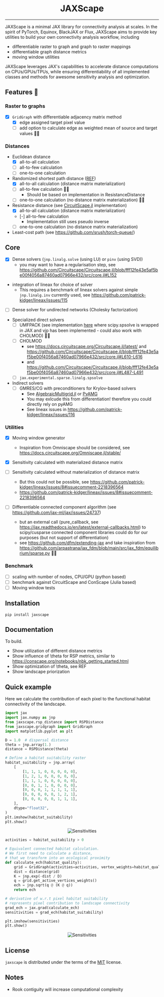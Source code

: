 <h1 align='center'>JAXScape</h1>

-----

<!-- [![PyPI - Version](https://img.shields.io/pypi/v/jaxscape.svg)](https://pypi.org/project/jaxscape)
[![PyPI - Python Version](https://img.shields.io/pypi/pyversions/jaxscape.svg)](https://pypi.org/project/jaxscape) -->

JAXScape is a minimal JAX library for connectivity analysis at scales. In the spirit of PyTorch, Equinox, BlackJAX or Flux, JAXScape aims to provide key utilities to build your own connectivity analysis workflow, including

- differentiable raster to graph and graph to raster mappings
- differentiable graph distance metrics
- moving window utilities

JAXScape leverages JAX's capabilities to accelerate distance computations on CPUs/GPUs/TPUs, while ensuring differentiability of all implemented classes and methods for awesome sensitivity analysis and optimization.


## Features 🚀
### Raster to graphs
- [x] `GridGraph` with differentiable adjacency matrix method
  - [x] edge assigned target pixel value
  - [ ] add option to calculate edge as weighted mean of source and target values 🏃‍♀️

### Distances
- Euclidean distance
  - [x] all-to-all calculation
  - [ ] all-to-few calculation
  - [ ] one-to-one calculation
- Randomized shortest path distance ([REF](https://arxiv.org/pdf/1212.1666))
  - [x] all-to-all calculation (distance matrix materialization)
  - [ ] all-to-few calculation 🏃‍♀️
    - Should be based on implementation in ResistanceDistance
  <!-- - see [ConScape](https://conscape.org/notebooks/nbk_landmarks.html) landmarks and
  - CircuitScape focal nodes https://docs.circuitscape.org/Circuitscape.jl/latest/usage/ -->
  - [ ] one-to-one calculation (no distance matrix materialization) 🏃‍♀️
- Resistance distance (see [CircuitScape.jl](https://github.com/Circuitscape/Circuitscape.jl/blob/master/src/core.jl) implementation)
  - [x] all-to-all calculation (distance matrix materialization)
  - [-] all-to-few calculation
    - Implementation still uses pseudo inverse
  - [ ] one-to-one calculation (no distance matrix materialization)
- Least-cost path (see https://github.com/srush/torch-queue/)

## Core
  - [x] Dense solvers (`jnp.linalg.solve` (using LU) or `pinv` (using SVD))
    - you may want to have a regularisation step, see https://github.com/Circuitscape/Circuitscape.jl/blob/fff12fe43e5af5be00f4056a87460ad07966e432/src/core.jl#L152
  - integration of lineax for choice of solver
    - This requires a benchmark of lineax solvers against simple `jnp.linalg.inv` currently used, see https://github.com/patrick-kidger/lineax/issues/115
  - [ ] Dense solver for undirected networks (Cholesky factorization)
  - Specialized direct solvers
    - [ ] UMFPACK (see implementation [here](https://github.com/arpastrana/jax_fdm/blob/main/src/jax_fdm/equilibrium/sparse.py) where scipy.spsolve is wrapped in JAX and vjp has been implemented - could also work with CHOLMOD) 🏃‍♀️ 
    - [ ] CHOLMOD
      - see https://docs.circuitscape.org/Circuitscape.jl/latest/ and https://github.com/Circuitscape/Circuitscape.jl/blob/fff12fe43e5af5be00f4056a87460ad07966e432/src/core.jl#L610-L616
      - and https://github.com/Circuitscape/Circuitscape.jl/blob/fff12fe43e5af5be00f4056a87460ad07966e432/src/core.jl#L487-L491
    - [ ] `jax.experimental.sparse.linalg.spsolve`
  - Indirect solvers
    - [ ] GMRES/CG with preconditioners for Krylov-based solvers
      - See [AlgebraicMultigrid.jl](https://github.com/JuliaLinearAlgebra/)  or [PyAMG](https://github.com/pyamg/pyamg)
      - You may exlcude this from differentiation! therefore you could directly rely on pyAMG
      - See lineax issues in https://github.com/patrick-kidger/lineax/issues/116

### Utilities
- [x] Moving window generator
  - Inspiration from Omniscape should be considered, see https://docs.circuitscape.org/Omniscape.jl/stable/
- [x] Sensitivity calculated with materialized distance matrix
- [ ] Sensitivity calculated without materialization of distance matrix
  - But this could not be possible, see https://github.com/patrick-kidger/lineax/issues/8#issuecomment-2218396564
  - https://github.com/patrick-kidger/lineax/issues/8#issuecomment-2218396564
    
- [ ] Differentiable connected component algorithm (see https://github.com/jax-ml/jax/issues/24737)
  - but an external call (pure_callback, see https://jax.readthedocs.io/en/latest/external-callbacks.html) to scipy/cusparse connected component libraries could do for our purposes (but not support of differentiation)
  - see https://github.com/dfm/extending-jax and take inspiration from https://github.com/arpastrana/jax_fdm/blob/main/src/jax_fdm/equilibrium/sparse.py 🏃‍♀️

### Benchmark
- [ ] scaling with number of nodes, CPU/GPU (python based)
- [ ] benchmark against CircuitScape and ConScape (Julia based)
- [ ] Moving window tests

## Installation

```console
pip install jaxscape
```

## Documentation

To build.
- Show utilization of different distance metrics
- Show influence of \theta for RSP metrics, similar to https://conscape.org/notebooks/nbk_getting_started.html
- Show optimization of \theta, see REF
- Show landscape priorization

## Quick example

Here we calculate the contribution of each pixel to the functional habitat connectivity of the landscape.

```python
import jax
import jax.numpy as jnp
from jaxscape.rsp_distance import RSPDistance
from jaxscape.gridgraph import GridGraph
import matplotlib.pyplot as plt

D = 1.0  # dispersal distance
theta = jnp.array(1.)
distance = RSPDistance(theta)

# Define a habitat suitability raster
habitat_suitability = jnp.array(
    [
        [1, 1, 1, 0, 0, 0, 0, 0],
        [1, 2, 1, 0, 0, 0, 0, 0],
        [1, 1, 1, 0, 0, 0, 0, 0],
        [0, 0, 1, 1, 0, 0, 0, 0],
        [0, 0, 0, 1, 1, 1, 1, 1],
        [0, 0, 0, 0, 0, 1, 2, 1],
        [0, 0, 0, 0, 0, 1, 1, 1],
    ],
    dtype="float32",
)
plt.imshow(habitat_suitability)
plt.show()
```
<div align="center"><img src="habitat_quality.png" alt="Sensitivities"></div>


```python
activities = habitat_suitability > 0

# Equivalent connected habitat calculation.
# We first need to calculate a distance, 
# that we transform into an ecological proximity
def calculate_ech(habitat_quality):
    grid = GridGraph(activities=activities, vertex_weights=habitat_quality)
    dist = distance(grid)
    K = jnp.exp(-dist / D)
    q = grid.get_active_vertices_weights()
    ech = jnp.sqrt(q @ (K @ q)) 
    return ech

# derivative of w.r.t pixel habitat suitability 
# represents pixel contribution to landscape connectivity
grad_ech = jax.grad(calculate_ech)
sensitivities = grad_ech(habitat_suitability)

plt.imshow(sensitivities)
plt.show()
```
<div align="center"><img src="sensitivities.png" alt="Sensitivities"></div>


## License

`jaxscape` is distributed under the terms of the [MIT](https://spdx.org/licenses/MIT.html) license.


## Notes
- Rook contiguity will increase computational complexity